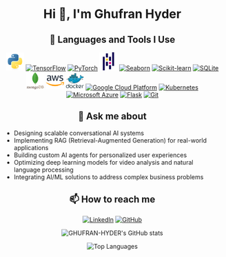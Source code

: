 <h1 align="center">Hi 👋, I'm Ghufran Hyder</h1>

<h2 align="center">🚀 Languages and Tools I Use</h2>
<p align="center">
  <a href="https://www.python.org/" target="_blank" style="display: inline-block;">
    <img src="https://raw.githubusercontent.com/devicons/devicon/master/icons/python/python-original.svg" alt="Python" width="42" height="42"/>
  </a>
  <a href="https://www.tensorflow.org/" target="_blank" style="display: inline-block;">
    <img src="https://www.vectorlogo.zone/logos/tensorflow/tensorflow-icon.svg" alt="TensorFlow" width="42" height="42"/>
  </a>
  <a href="https://pytorch.org/" target="_blank" style="display: inline-block;">
    <img src="https://www.vectorlogo.zone/logos/pytorch/pytorch-icon.svg" alt="PyTorch" width="42" height="42"/>
  </a>
  <a href="https://pandas.pydata.org/" target="_blank" style="display: inline-block;">
    <img src="https://raw.githubusercontent.com/devicons/devicon/master/icons/pandas/pandas-original.svg" alt="Pandas" width="42" height="42"/>
  </a>
  <a href="https://seaborn.pydata.org/" target="_blank" style="display: inline-block;">
    <img src="https://seaborn.pydata.org/_images/logo-mark-lightbg.svg" alt="Seaborn" width="42" height="42"/>
  </a>
  <a href="https://scikit-learn.org/" target="_blank" style="display: inline-block;">
    <img src="https://upload.wikimedia.org/wikipedia/commons/0/05/Scikit_learn_logo_small.svg" alt="Scikit-learn" width="42" height="42"/>
  </a>
  <a href="https://www.sqlite.org/" target="_blank" style="display: inline-block;">
    <img src="https://www.vectorlogo.zone/logos/sqlite/sqlite-icon.svg" alt="SQLite" width="42" height="42"/>
  </a>
  <a href="https://www.mongodb.com/" target="_blank" style="display: inline-block;">
    <img src="https://raw.githubusercontent.com/devicons/devicon/master/icons/mongodb/mongodb-original-wordmark.svg" alt="MongoDB" width="42" height="42"/>
  </a>
  <a href="https://aws.amazon.com/" target="_blank" style="display: inline-block;">
    <img src="https://raw.githubusercontent.com/devicons/devicon/master/icons/amazonwebservices/amazonwebservices-original-wordmark.svg" alt="AWS" width="42" height="42"/>
  </a>
  <a href="https://www.docker.com/" target="_blank" style="display: inline-block;">
    <img src="https://raw.githubusercontent.com/devicons/devicon/master/icons/docker/docker-original-wordmark.svg" alt="Docker" width="42" height="42"/>
  </a>
  <a href="https://cloud.google.com/" target="_blank" style="display: inline-block;">
    <img src="https://www.vectorlogo.zone/logos/google_cloud/google_cloud-icon.svg" alt="Google Cloud Platform" width="42" height="42"/>
  </a>
  <a href="https://kubernetes.io/" target="_blank" style="display: inline-block;">
    <img src="https://www.vectorlogo.zone/logos/kubernetes/kubernetes-icon.svg" alt="Kubernetes" width="42" height="42"/>
  </a>
  <a href="https://azure.microsoft.com/" target="_blank" style="display: inline-block;">
    <img src="https://www.vectorlogo.zone/logos/microsoft_azure/microsoft_azure-icon.svg" alt="Microsoft Azure" width="42" height="42"/>
  </a>
  <a href="https://flask.palletsprojects.com/" target="_blank" style="display: inline-block;">
    <img src="https://www.vectorlogo.zone/logos/pocoo_flask/pocoo_flask-icon.svg" alt="Flask" width="42" height="42"/>
  </a>
  <a href="https://git-scm.com/" target="_blank" style="display: inline-block;">
    <img src="https://www.vectorlogo.zone/logos/git-scm/git-scm-icon.svg" alt="Git" width="42" height="42"/>
  </a>
</p>

<h2 align="center">💬 Ask me about</h2>
<ul>
  <li>Designing scalable conversational AI systems</li>
  <li>Implementing RAG (Retrieval-Augmented Generation) for real-world applications</li>
  <li>Building custom AI agents for personalized user experiences</li>
  <li>Optimizing deep learning models for video analysis and natural language processing</li>
  <li>Integrating AI/ML solutions to address complex business problems</li>
</ul>

<h2 align="center">📫 How to reach me</h2>
<p align="center">
  <a href="https://www.linkedin.com/in/ghufranhyder/" target="_blank" style="display: inline-block;">
    <img src="https://img.shields.io/badge/LinkedIn-0A66C2?style=for-the-badge&logo=linkedin&logoColor=white" alt="LinkedIn"/>
  </a>
  <a href="https://github.com/GHUFRAN-HYDER" target="_blank" style="display: inline-block;">
    <img src="https://img.shields.io/badge/GitHub-181717?style=for-the-badge&logo=github&logoColor=white" alt="GitHub"/>
  </a>
</p>

<p align="center">
  <img src="https://github-readme-stats.vercel.app/api?username=GHUFRAN-HYDER&show_icons=true&locale=en" alt="GHUFRAN-HYDER's GitHub stats" />
</p>
<p align="center">
  <img src="https://github-readme-stats.vercel.app/api/top-langs?username=GHUFRAN-HYDER&show_icons=true&locale=en&layout=compact" alt="Top Languages" />
</p>
